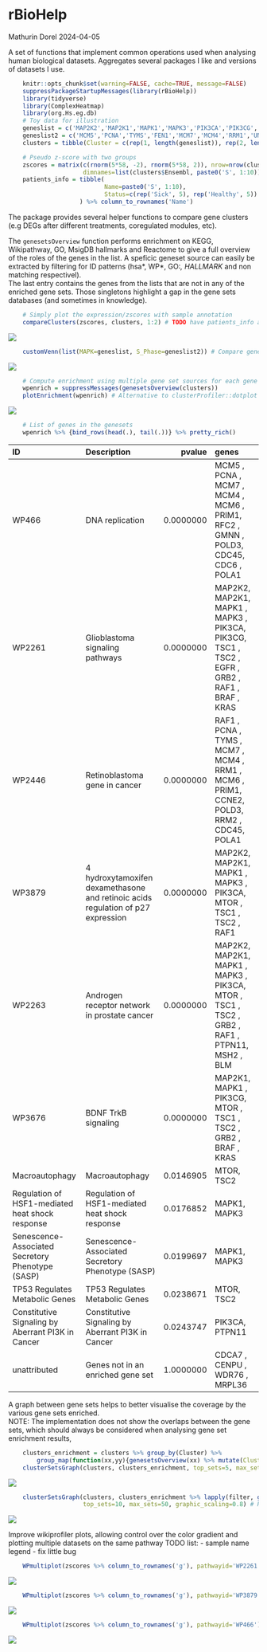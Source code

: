 rBioHelp
================
Mathurin Dorel
2024-04-05

A set of functions that implement common operations used when analysing
human biological datasets. Aggregates several packages I like and
versions of datasets I use.

``` r
    knitr::opts_chunk$set(warning=FALSE, cache=TRUE, message=FALSE)
    suppressPackageStartupMessages(library(rBioHelp))
    library(tidyverse)
    library(ComplexHeatmap)
    library(org.Hs.eg.db)
    # Toy data for illustration
    geneslist = c('MAP2K2','MAP2K1','MAPK1','MAPK3','PIK3CA','PIK3CG', 'MTOR','TSC1','TSC2','EGFR','GRB2','RAF1','BRAF','KRAS','PTPN11') # Example signalling
    geneslist2 = c('MCM5','PCNA','TYMS','FEN1','MCM7','MCM4','RRM1','UNG','GINS2','MCM6','CDCA7','DTL','PRIM1','UHRF1','CENPU','HELLS','RFC2','POLR1B','NASP','RAD51AP1','GMNN','WDR76','SLBP','CCNE2','UBR7','POLD3','MSH2','ATAD2','RAD51','RRM2','CDC45','CDC6','EXO1','TIPIN','DSCC1','BLM','CASP8AP2','USP1','CLSPN','POLA1','CHAF1B','MRPL36','E2F8')
    clusters = tibble(Cluster = c(rep(1, length(geneslist)), rep(2, length(geneslist2))), Genes=c(geneslist, geneslist2) ) %>% mutate(Entrez=mapIds(org.Hs.eg.db, Genes, 'ENTREZID','SYMBOL')) %>% mutate(Ensembl=mapIds(org.Hs.eg.db, Genes, 'ENSEMBL','SYMBOL')) %>% mutate(Uniprot=mapIds(org.Hs.eg.db, Genes, 'UNIPROT','SYMBOL'))

    # Pseudo z-score with two groups
    zscores = matrix(c(rnorm(5*58, -2), rnorm(5*58, 2)), nrow=nrow(clusters),
                     dimnames=list(clusters$Ensembl, paste0('S', 1:10))) %>% as_tibble(rownames='g')
    patients_info = tibble(
                           Name=paste0('S', 1:10),
                           Status=c(rep('Sick', 5), rep('Healthy', 5))
                    ) %>% column_to_rownames('Name')
```

The package provides several helper functions to compare gene clusters
(e.g DEGs after different treatments, coregulated modules, etc).

The `genesetsOverview` function performs enrichment on KEGG,
Wikipathway, GO, MsigDB hallmarks and Reactome to give a full overview
of the roles of the genes in the list. A speficic geneset source can
easily be extracted by filtering for ID patterns (hsa*, WP*, GO:*,
HALLMARK* and non matching respectivel).<br/> The last entry contains
the genes from the lists that are not in any of the enriched gene sets.
Those singletons highlight a gap in the gene sets databases (and
sometimes in knowledge).

``` r
    # Simply plot the expression/zscores with sample annotation
    compareClusters(zscores, clusters, 1:2) # TODO have patients_info as argument
```

![](README_files/figure-gfm/genesets-1.png)<!-- -->

``` r
    customVenn(list(MAPK=geneslist, S_Phase=geneslist2)) # Compare gene sets
```

![](README_files/figure-gfm/genesets-2.png)<!-- -->

``` r
    # Compute enrichment using multiple gene set sources for each gene group
    wpenrich = suppressMessages(genesetsOverview(clusters))
    plotEnrichment(wpenrich) # Alternative to clusterProfiler::dotplot
```

![](README_files/figure-gfm/genesets-3.png)<!-- -->

``` r
    # List of genes in the genesets
    wpenrich %>% {bind_rows(head(.), tail(.))} %>% pretty_rich()
```

| ID                                                | Description                                                                      |    pvalue | genes                                                                                          |
|:--------------------------------------------------|:---------------------------------------------------------------------------------|----------:|:-----------------------------------------------------------------------------------------------|
| WP466                                             | DNA replication                                                                  | 0.0000000 | MCM5 , PCNA , MCM7 , MCM4 , MCM6 , PRIM1, RFC2 , GMNN , POLD3, CDC45, CDC6 , POLA1             |
| WP2261                                            | Glioblastoma signaling pathways                                                  | 0.0000000 | MAP2K2, MAP2K1, MAPK1 , MAPK3 , PIK3CA, PIK3CG, TSC1 , TSC2 , EGFR , GRB2 , RAF1 , BRAF , KRAS |
| WP2446                                            | Retinoblastoma gene in cancer                                                    | 0.0000000 | RAF1 , PCNA , TYMS , MCM7 , MCM4 , RRM1 , MCM6 , PRIM1, CCNE2, POLD3, RRM2 , CDC45, POLA1      |
| WP3879                                            | 4 hydroxytamoxifen dexamethasone and retinoic acids regulation of p27 expression | 0.0000000 | MAP2K2, MAP2K1, MAPK1 , MAPK3 , PIK3CA, MTOR , TSC1 , TSC2 , RAF1                              |
| WP2263                                            | Androgen receptor network in prostate cancer                                     | 0.0000000 | MAP2K2, MAP2K1, MAPK1 , MAPK3 , PIK3CA, MTOR , TSC1 , TSC2 , GRB2 , RAF1 , PTPN11, MSH2 , BLM  |
| WP3676                                            | BDNF TrkB signaling                                                              | 0.0000000 | MAP2K1, MAPK1 , PIK3CG, MTOR , TSC1 , TSC2 , GRB2 , BRAF , KRAS                                |
| Macroautophagy                                    | Macroautophagy                                                                   | 0.0146905 | MTOR, TSC2                                                                                     |
| Regulation of HSF1-mediated heat shock response   | Regulation of HSF1-mediated heat shock response                                  | 0.0176852 | MAPK1, MAPK3                                                                                   |
| Senescence-Associated Secretory Phenotype (SASP)  | Senescence-Associated Secretory Phenotype (SASP)                                 | 0.0199697 | MAPK1, MAPK3                                                                                   |
| TP53 Regulates Metabolic Genes                    | TP53 Regulates Metabolic Genes                                                   | 0.0238671 | MTOR, TSC2                                                                                     |
| Constitutive Signaling by Aberrant PI3K in Cancer | Constitutive Signaling by Aberrant PI3K in Cancer                                | 0.0243747 | PIK3CA, PTPN11                                                                                 |
| unattributed                                      | Genes not in an enriched gene set                                                | 1.0000000 | CDCA7 , CENPU , WDR76 , MRPL36                                                                 |

A graph between gene sets helps to better visualise the coverage by the
various gene sets enriched.<br/> NOTE: The implementation does not show
the overlaps between the gene sets, which should always be considered
when analysing gene set enrichment results,

``` r
    clusters_enrichment = clusters %>% group_by(Cluster) %>%
        group_map(function(xx,yy){genesetsOverview(xx) %>% mutate(Cluster=yy$Cluster) %>% suppressMessages})
    clusterSetsGraph(clusters, clusters_enrichment, top_sets=5, max_sets=50, graphic_scaling=0.8)
```

![](README_files/figure-gfm/genesets_graph-1.png)<!-- -->

``` r
    clusterSetsGraph(clusters, clusters_enrichment %>% lapply(filter, grepl('HALLMARK', ID)),
                     top_sets=10, max_sets=50, graphic_scaling=0.8) # Restrict the plot to hallmark gene sets
```

![](README_files/figure-gfm/genesets_graph-2.png)<!-- -->

Improve wikiprofiler plots, allowing control over the color gradient and
plotting multiple datasets on the same pathway TODO list: - sample name
legend - fix little bug

``` r
    WPmultiplot(zscores %>% column_to_rownames('g'), pathwayid='WP2261')
```

![](README_files/figure-gfm/wikipathway-1.png)<!-- -->

``` r
    WPmultiplot(zscores %>% column_to_rownames('g'), pathwayid='WP3879') # Little bug
```

![](README_files/figure-gfm/wikipathway-2.png)<!-- -->

``` r
    WPmultiplot(zscores %>% column_to_rownames('g'), pathwayid='WP466')
```

![](README_files/figure-gfm/wikipathway-3.png)<!-- -->
